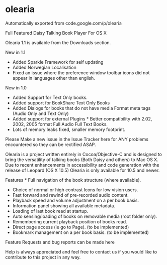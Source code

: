 # olearia
Automatically exported from code.google.com/p/olearia

Full Featured Daisy Talking Book Player For OS X

Olearia 1.1 is available from the Downloads section.

New in 1.1
* Added Sparkle Framework for self updating
* Added Norwegian Localisation
* Fixed an issue where the preference window toolbar icons did not appear in languages other than english.

New in 1.0
* Added Support for Text Only books.
* Added support for BookShare Text Only Books
* Added Dialogs for books that do not have media Format meta tags (Audio Only and Text Only)
* Added support for external Plugins * Better compatibility with 2.02, 2002, 2005 format Full Audio Full Text Books.
* Lots of memory leaks fixed, smaller memory footprint.

Please Make a new issue in the Issue Tracker here for ANY problems encountered so they can be rectified ASAP.

Olearia is a project written entirely in Cocoa/Objective-C and is designed to bring the versatility of talking books (Both Daisy and others) to Mac OS X. Due to recent enhancements in accessibility and code generation with the release of Leopard (OS X 10.5) Olearia is only available for 10.5 and newer.

Features * Full navigation of the book structure (where available).
* Choice of normal or high contrast Icons for low vision users.
* Fast forward and rewind of pre-recorded audio content.
* Playback speed and volume adjustment on a per book basis.
* Information panel showing all available metadata.
* Loading of last book read at startup.
* Auto sensing/loading of books on removable media (root folder only).
* Remembering current playback position of books read.
* Direct page access (ie go to Page). (to be implemented)
* Bookmark management on a per book basis. (to be implemented)

Feature Requests and bug reports can be made here

Help is always appreciated and feel free to contact us if you would like to contribute to this project in any way.
